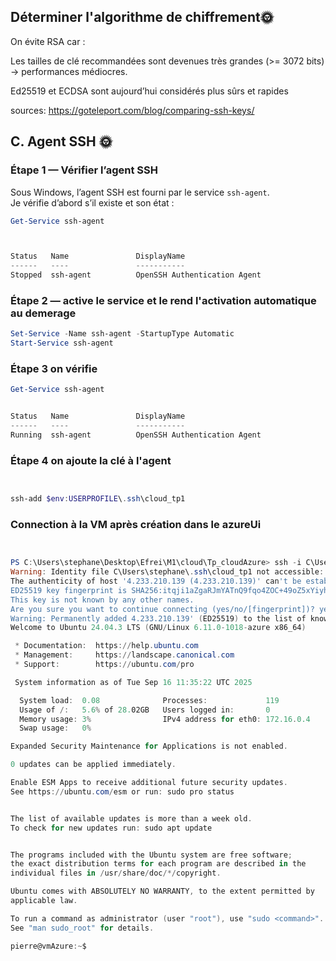 ## Déterminer l'algorithme de chiffrement🌞

On évite RSA car :

Les tailles de clé recommandées sont devenues très grandes (>= 3072 bits) → performances médiocres.

Ed25519 et ECDSA sont aujourd’hui considérés plus sûrs et rapides

sources: https://goteleport.com/blog/comparing-ssh-keys/

## C. Agent SSH 🌞

### Étape 1 — Vérifier l’agent SSH
Sous Windows, l’agent SSH est fourni par le service `ssh-agent`.  
Je vérifie d’abord s’il existe et son état :

```powershell
Get-Service ssh-agent



Status   Name               DisplayName
------   ----               -----------
Stopped  ssh-agent          OpenSSH Authentication Agent

````

### Étape 2 — active le service et le rend l'activation automatique au demerage
```powershell
Set-Service -Name ssh-agent -StartupType Automatic
Start-Service ssh-agent
````

### Étape 3 on vérifie
```powershell
Get-Service ssh-agent


Status   Name               DisplayName
------   ----               -----------
Running  ssh-agent          OpenSSH Authentication Agent
````

### Étape 4 on ajoute la clé à l'agent
```powershell


ssh-add $env:USERPROFILE\.ssh\cloud_tp1
````

### Connection à la VM après création dans le azureUi
```powershell


PS C:\Users\stephane\Desktop\Efrei\M1\cloud\Tp_cloudAzure> ssh -i C\Users\stephane\.ssh\cloud_tp1 pierre@4.233.210.139
Warning: Identity file C\Users\stephane\.ssh\cloud_tp1 not accessible: No such file or directory.
The authenticity of host '4.233.210.139 (4.233.210.139)' can't be established.
ED25519 key fingerprint is SHA256:itqji1aZgaRJmYATnQ9fqo4ZOC+49oZ5xYiyhyhgwrU.
This key is not known by any other names.
Are you sure you want to continue connecting (yes/no/[fingerprint])? yes
Warning: Permanently added 4.233.210.139' (ED25519) to the list of known hosts.
Welcome to Ubuntu 24.04.3 LTS (GNU/Linux 6.11.0-1018-azure x86_64)

 * Documentation:  https://help.ubuntu.com
 * Management:     https://landscape.canonical.com
 * Support:        https://ubuntu.com/pro

 System information as of Tue Sep 16 11:35:22 UTC 2025

  System load:  0.08              Processes:             119
  Usage of /:   5.6% of 28.02GB   Users logged in:       0
  Memory usage: 3%                IPv4 address for eth0: 172.16.0.4
  Swap usage:   0%

Expanded Security Maintenance for Applications is not enabled.

0 updates can be applied immediately.

Enable ESM Apps to receive additional future security updates.
See https://ubuntu.com/esm or run: sudo pro status


The list of available updates is more than a week old.
To check for new updates run: sudo apt update


The programs included with the Ubuntu system are free software;
the exact distribution terms for each program are described in the
individual files in /usr/share/doc/*/copyright.

Ubuntu comes with ABSOLUTELY NO WARRANTY, to the extent permitted by
applicable law.

To run a command as administrator (user "root"), use "sudo <command>".
See "man sudo_root" for details.

pierre@vmAzure:~$ 

```

